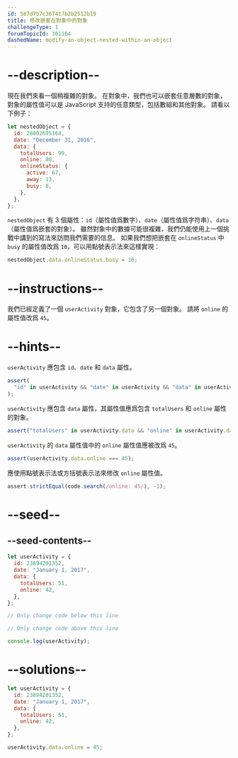 ```yaml
---
id: 587d7b7c367417b2b2512b19
title: 修改嵌套在對象中的對象
challengeType: 1
forumTopicId: 301164
dashedName: modify-an-object-nested-within-an-object
---
```


# --description--

現在我們來看一個稍複雜的對象。 在對象中，我們也可以嵌套任意層數的對象，對象的屬性值可以是 JavaScript 支持的任意類型，包括數組和其他對象。 請看以下例子：

```js
let nestedObject = {
  id: 28802695164,
  date: "December 31, 2016",
  data: {
    totalUsers: 99,
    online: 80,
    onlineStatus: {
      active: 67,
      away: 13,
      busy: 8,
    },
  },
};
```

`nestedObject` 有 3 個屬性：`id`（屬性值爲數字）、`date`（屬性值爲字符串）、`data`（屬性值爲嵌套的對象）。 雖然對象中的數據可能很複雜，我們仍能使用上一個挑戰中講到的寫法來訪問我們需要的信息。 如果我們想把嵌套在 `onlineStatus` 中 `busy` 的屬性值改爲 `10`，可以用點號表示法來這樣實現：

```js
nestedObject.data.onlineStatus.busy = 10;
```

# --instructions--

我們已經定義了一個 `userActivity` 對象，它包含了另一個對象。 請將 `online` 的屬性值改爲 `45`。

# --hints--

`userActivity` 應包含 `id`、`date` 和 `data` 屬性。

```js
assert(
  "id" in userActivity && "date" in userActivity && "data" in userActivity
);
```

`userActivity` 應包含 `data` 屬性，其屬性值應爲包含 `totalUsers` 和 `online` 屬性的對象。

```js
assert("totalUsers" in userActivity.data && "online" in userActivity.data);
```

`userActivity` 的 `data` 屬性值中的 `online` 屬性值應被改爲 `45`。

```js
assert(userActivity.data.online === 45);
```

應使用點號表示法或方括號表示法來修改 `online` 屬性值。

```js
assert.strictEqual(code.search(/online: 45/), -1);
```

# --seed--

## --seed-contents--

```js
let userActivity = {
  id: 23894201352,
  date: "January 1, 2017",
  data: {
    totalUsers: 51,
    online: 42,
  },
};

// Only change code below this line

// Only change code above this line

console.log(userActivity);
```

# --solutions--

```js
let userActivity = {
  id: 23894201352,
  date: "January 1, 2017",
  data: {
    totalUsers: 51,
    online: 42,
  },
};

userActivity.data.online = 45;
```
